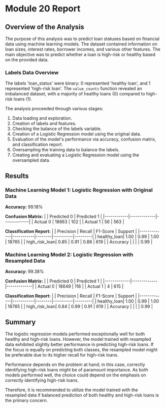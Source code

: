 # Module 20 Report

## Overview of the Analysis

The purpose of this analysis was to predict loan statuses based on financial data using machine learning models. The dataset contained information on loan sizes, interest rates, borrower incomes, and various other features. The main objective was to predict whether a loan is high-risk or healthy based on the provided data.

### Labels Data Overview

The labels 'loan_status' were binary: 0 represented 'healthy loan', and 1 represented 'high-risk loan'. The `value_counts` function revealed an imbalanced dataset, with a majority of healthy loans (0) compared to high-risk loans (1).

The analysis proceeded through various stages: 
1. Data loading and exploration.
2. Creation of labels and features.
3. Checking the balance of the labels variable.
4. Creation of a Logistic Regression model using the original data.
5. Evaluation of the model's performance via accuracy, confusion matrix, and classification report.
6. Oversampling the training data to balance the labels.
7. Creating and evaluating a Logistic Regression model using the oversampled data.

## Results

### Machine Learning Model 1: Logistic Regression with Original Data
**Accuracy:** 99.18%

**Confusion Matrix:**
|            | Predicted 0 | Predicted 1 |
|------------|-------------|-------------|
| Actual 0   | 18663       | 102         |
| Actual 1   | 56          | 563         |

**Classification Report:** 
|             | Precision | Recall | F1-Score | Support |
|-------------|-----------|--------|----------|---------|
| healthy_loan| 1.00      | 0.99   | 1.00     | 18765   |
| high_risk_loan| 0.85     | 0.91   | 0.88     | 619     |
| Accuracy    |           |        |          | 0.99    |


### Machine Learning Model 2: Logistic Regression with Resampled Data
**Accuracy:** 99.38%

**Confusion Matrix:**
|             | Predicted 0 | Predicted 1 |
|-------------|-------------|-------------|
| Actual 0    | 18649       | 116         |
| Actual 1    | 4           | 615         |

**Classification Report:** 
|             | Precision | Recall | F1-Score | Support |
|-------------|-----------|--------|----------|---------|
| healthy_loan| 1.00      | 0.99   | 1.00     | 18765   |
| high_risk_loan| 0.84     | 0.99   | 0.91     | 619     |
| Accuracy    |           |        |          | 0.99    |


## Summary

The logistic regression models performed exceptionally well for both healthy and high-risk loans. However, the model trained with resampled data exhibited slightly better performance in predicting high-risk loans. If the focus is equally on predicting both classes, the resampled model might be preferable due to its higher recall for high-risk loans.

Performance depends on the problem at hand; in this case, correctly identifying high-risk loans might be of paramount importance. As both models performed well, the choice could depend on the emphasis on correctly identifying high-risk loans.

Therefore, it is recommended to utilize the model trained with the resampled data if balanced prediction of both healthy and high-risk loans is the primary concern.

